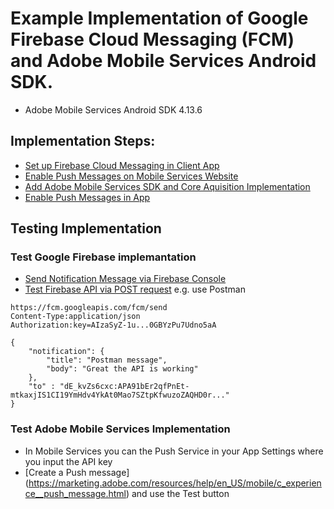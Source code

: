 # Example Implementation of Google Firebase Cloud Messaging (FCM) and Adobe Mobile Services Android SDK.

 * Adobe Mobile Services Android SDK 4.13.6

## Implementation Steps:
 * [Set up Firebase Cloud Messaging in Client App](https://firebase.google.com/docs/cloud-messaging/android/client)
 * [Enable Push Messages on Mobile Services Website](https://marketing.adobe.com/resources/help/en_US/mobile/configure_push_messaging.html)
 * [Add Adobe Mobile Services SDK and Core Aquisition Implementation](https://marketing.adobe.com/resources/help/en_US/mobile/android/dev_qs.html)
 * [Enable Push Messages in App](https://marketing.adobe.com/resources/help/en_US/mobile/android/push_messaging.html)


## Testing Implementation
### Test Google Firebase implemantation

 * [Send Notification Message via Firebase Console](https://firebase.google.com/docs/cloud-messaging/android/first-message#send_a_notification_message)
 * [Test Firebase API via POST request](https://firebase.google.com/docs/cloud-messaging/send-message) e.g. use Postman 

```
https://fcm.googleapis.com/fcm/send
Content-Type:application/json
Authorization:key=AIzaSyZ-1u...0GBYzPu7Udno5aA

{
	"notification": {
    	"title": "Postman message",
    	"body": "Great the API is working"
	},
	"to" : "dE_kvZs6cxc:APA91bEr2qfPnEt-mtkaxjIS1CI19YmHdv4YkAt0Mao7SZtpKfwuzoZAQHD0r..."
}
```

### Test Adobe Mobile Services Implementation
 * In Mobile Services you can the Push Service in your App Settings where you input the API key
 * [Create a Push message] (https://marketing.adobe.com/resources/help/en_US/mobile/c_experience__push_message.html) and use the Test button
